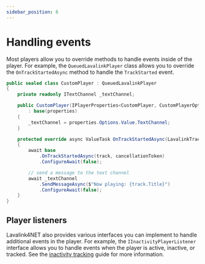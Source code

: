 ```yaml
---
sidebar_position: 6
---
```


# Handling events

Most players allow you to override methods to handle events inside of the player. For example, the `QueuedLavalinkPlayer` class allows you to override the `OnTrackStartedAsync` method to handle the `TrackStarted` event.

```csharp
public sealed class CustomPlayer : QueuedLavalinkPlayer
{
    private readonly ITextChannel _textChannel;

    public CustomPlayer(IPlayerProperties<CustomPlayer, CustomPlayerOptions> properties)
        : base(properties)
    {
        _textChannel = properties.Options.Value.TextChannel;
    }

    protected override async ValueTask OnTrackStartedAsync(LavalinkTrack track, CancellationToken cancellationToken = default)
    {
        await base
            .OnTrackStartedAsync(track, cancellationToken)
            .ConfigureAwait(false);

        // send a message to the text channel
        await _textChannel
            .SendMessageAsync($"Now playing: {track.Title}")
            .ConfigureAwait(false);
    }
}
```

## Player listeners

Lavalink4NET also provides various interfaces you can implement to handle additional events in the player. For example, the `IInactivityPlayerListener` interface allows you to handle events when the player is active, inactive, or tracked. See the [inactivity tracking](/docs/inactivity-tracking/event-handling) guide for more information.
